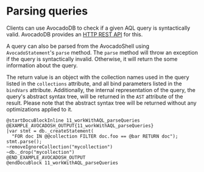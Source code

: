 Parsing queries
===============
    
Clients can use AvocadoDB to check if a given AQL query is syntactically valid. AvocadoDB provides
an [HTTP REST API](../../HTTP/AqlQuery/index.html) for this. 

A query can also be parsed from the AvocadoShell using `AvocadoStatement`'s `parse` method. The
`parse` method will throw an exception if the query is syntactically invalid. Otherwise, it will
return the some information about the query.

The return value is an object with the collection names used in the query listed in the
`collections` attribute, and all bind parameters listed in the `bindVars` attribute.
Additionally, the internal representation of the query, the query's abstract syntax tree, will
be returned in the `AST` attribute of the result. Please note that the abstract syntax tree
will be returned without any optimizations applied to it.

    @startDocuBlockInline 11_workWithAQL_parseQueries
    @EXAMPLE_AVOCADOSH_OUTPUT{11_workWithAQL_parseQueries}
    |var stmt = db._createStatement(
      "FOR doc IN @@collection FILTER doc.foo == @bar RETURN doc");
    stmt.parse();
    ~removeIgnoreCollection("mycollection")
    ~db._drop("mycollection")
    @END_EXAMPLE_AVOCADOSH_OUTPUT
    @endDocuBlock 11_workWithAQL_parseQueries
